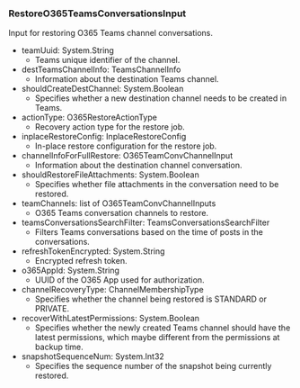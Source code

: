 ### RestoreO365TeamsConversationsInput
Input for restoring O365 Teams channel conversations.

- teamUuid: System.String
  -  Teams unique identifier of the channel.
- destTeamsChannelInfo: TeamsChannelInfo
  -  Information about the destination Teams channel.
- shouldCreateDestChannel: System.Boolean
  -  Specifies whether a new destination channel needs to be created in Teams.
- actionType: O365RestoreActionType
  - Recovery action type for the restore job.
- inplaceRestoreConfig: InplaceRestoreConfig
  - In-place restore configuration for the restore job.
- channelInfoForFullRestore: O365TeamConvChannelInput
  -  Information about the destination channel conversation.
- shouldRestoreFileAttachments: System.Boolean
  -  Specifies whether file attachments in the conversation need to be restored.
- teamChannels: list of O365TeamConvChannelInputs
  - O365 Teams conversation channels to restore.
- teamsConversationsSearchFilter: TeamsConversationsSearchFilter
  -  Filters Teams conversations based on the time of posts in the conversations.
- refreshTokenEncrypted: System.String
  - Encrypted refresh token.
- o365AppId: System.String
  - UUID of the O365 App used for authorization.
- channelRecoveryType: ChannelMembershipType
  - Specifies whether the channel being restored is STANDARD or PRIVATE.
- recoverWithLatestPermissions: System.Boolean
  - Specifies whether the newly created Teams channel should have the latest permissions, which maybe different from the permissions at backup time.
- snapshotSequenceNum: System.Int32
  - Specifies the sequence number of the snapshot being currently restored.
